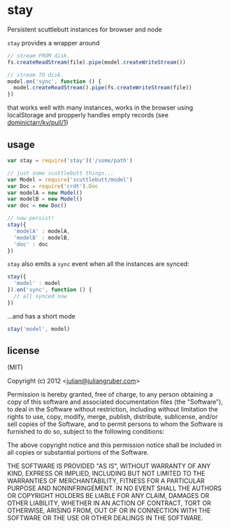
# stay

Persistent scuttlebutt instances for browser and node

`stay` provides a wrapper around

```js
// stream FROM disk.
fs.createReadStream(file).pipe(model.createWriteStream())

// stream TO disk.
model.on('sync', function () {
  model.createReadStream().pipe(fs.createWriteStream(file))
})
```

that works well with many instances, works in the browser using localStorage
and propperly handles empty records
(see [dominictarr/kv/pull/1](https://github.com/dominictarr/kv/pull/1))

## usage

```js
var stay = require('stay')('/some/path')

// just some scuttlebutt things...
var Model = require('scuttlebutt/model')
var Doc = require('crdt').Doc
var modelA = new Model()
var modelB = new Model()
var doc = new Doc()

// now persist!
stay({
  'modelA' : modelA,
  'modelB' : modelB,
  'doc' : doc
})
```

`stay` also emits a `sync` event when all the instances are synced:

```js
stay({
  'model' : model
}).on('sync', function () {
  // all synced now
})
```

...and has a short mode

```js
stay('model', model)
```

## license

(MIT)

Copyright (c) 2012 &lt;julian@juliangruber.com&gt;

Permission is hereby granted, free of charge, to any person obtaining a copy of
this software and associated documentation files (the "Software"), to deal in
the Software without restriction, including without limitation the rights to
use, copy, modify, merge, publish, distribute, sublicense, and/or sell copies of
the Software, and to permit persons to whom the Software is furnished to do so,
subject to the following conditions:

The above copyright notice and this permission notice shall be included in all
copies or substantial portions of the Software.

THE SOFTWARE IS PROVIDED "AS IS", WITHOUT WARRANTY OF ANY KIND, EXPRESS OR
IMPLIED, INCLUDING BUT NOT LIMITED TO THE WARRANTIES OF MERCHANTABILITY,
FITNESS FOR A PARTICULAR PURPOSE AND NONINFRINGEMENT. IN NO EVENT SHALL THE
AUTHORS OR COPYRIGHT HOLDERS BE LIABLE FOR ANY CLAIM, DAMAGES OR OTHER
LIABILITY, WHETHER IN AN ACTION OF CONTRACT, TORT OR OTHERWISE, ARISING FROM,
OUT OF OR IN CONNECTION WITH THE SOFTWARE OR THE USE OR OTHER DEALINGS IN THE
SOFTWARE.
